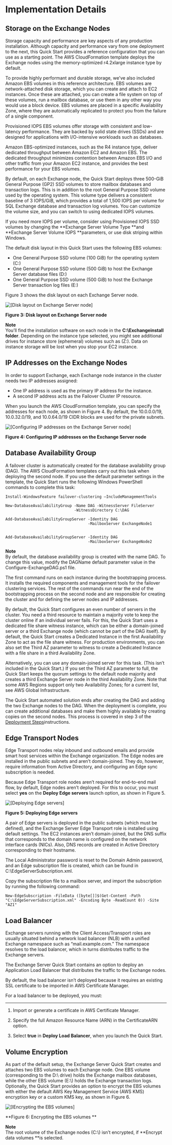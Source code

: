 # Implementation Details<a name="design-ha"></a>

## Storage on the Exchange Nodes<a name="regions"></a>

Storage capacity and performance are key aspects of any production installation\. Although capacity and performance vary from one deployment to the next, this Quick Start provides a reference configuration that you can use as a starting point\. The AWS CloudFormation template deploys the Exchange nodes using the memory\-optimized r4\.2xlarge instance type by default\.

To provide highly performant and durable storage, we’ve also included Amazon EBS volumes in this reference architecture\. EBS volumes are network\-attached disk storage, which you can create and attach to EC2 instances\. Once these are attached, you can create a file system on top of these volumes, run a mailbox database, or use them in any other way you would use a block device\. EBS volumes are placed in a specific Availability Zone, where they are automatically replicated to protect you from the failure of a single component\.

Provisioned IOPS EBS volumes offer storage with consistent and low\-latency performance\. They are backed by solid state drives \(SSDs\) and are designed for applications with I/O\-intensive workloads such as databases\.

Amazon EBS\-optimized instances, such as the R4 instance type, deliver dedicated throughput between Amazon EC2 and Amazon EBS\. The dedicated throughput minimizes contention between Amazon EBS I/O and other traffic from your Amazon EC2 instance, and provides the best performance for your EBS volumes\. 

By default, on each Exchange node, the Quick Start deploys three 500\-GiB General Purpose \(GP2\) SSD volumes to store mailbox databases and transaction logs\. This is in addition to the root General Purpose SSD volume used by the operating system\. This volume type delivers a consistent baseline of 3 IOPS/GiB, which provides a total of 1,500 IOPS per volume for SQL Exchange database and transaction log volumes\. You can customize the volume size, and you can switch to using dedicated IOPS volumes\. 

If you need more IOPS per volume, consider using Provisioned IOPS SSD volumes by changing the **Exchange Server Volume Type **and **Exchange Server Volume IOPS **parameters, or use disk striping within Windows\.

The default disk layout in this Quick Start uses the following EBS volumes: 
+ One General Purpose SSD volume \(100 GiB\) for the operating system \(C:\)
+ One General Purpose SSD volume \(500 GiB\) to host the Exchange Server database files \(D:\) 
+ One General Purpose SSD volume \(500 GiB\) to host the Exchange Server transaction log files \(E:\)

Figure 3 shows the disk layout on each Exchange Server node\. 

![\[Disk layout on Exchange Server node\]](http://docs.aws.amazon.com/quickstart/latest/exchange/images/disk-layout.png)

**Figure 3: Disk layout on Exchange Server node**

**Note**  
 You’ll find the installation software on each node in the **C:\\Exchangeinstall folder**\. Depending on the instance type selected, you might see additional drives for instance store \(ephemeral\) volumes such as \(Z:\)\. Data on instance storage will be lost when you stop your EC2 instance\. 

## IP Addresses on the Exchange Nodes<a name="ad-ds"></a>

In order to support Exchange, each Exchange node instance in the cluster needs two IP addresses assigned:
+ One IP address is used as the primary IP address for the instance\.
+ A second IP address acts as the Failover Cluster IP resource\.

When you launch the AWS CloudFormation template, you can specify the addresses for each node, as shown in Figure 4\. By default, the 10\.0\.0\.0/19, 10\.0\.32\.0/19, and 10\.0\.64\.0/19 CIDR blocks are used for the private subnets\.

![\[Configuring IP addresses on the Exchange Server node\]](http://docs.aws.amazon.com/quickstart/latest/exchange/images/configuring-ip-addresses.png)

**Figure 4: Configuring IP addresses on the Exchange Server node**

## Database Availability Group<a name="database-availability-group"></a>

A failover cluster is automatically created for the database availability group \(DAG\)\. The AWS CloudFormation templates carry out this task when deploying the second node\. If you use the default parameter settings in the template, the Quick Start runs the following Windows PowerShell commands to complete this task:

```
Install-WindowsFeature failover-clustering –IncludeManagementTools

New-DatabaseAvailabilityGroup -Name DAG -WitnessServer FileServer 
                              -WitnessDirectory C:\DAG

Add-DatabaseAvailabilityGroupServer -Identity DAG 
                                    -MailboxServer ExchangeNode1


Add-DatabaseAvailabilityGroupServer -Identity DAG 
                                    -MailboxServer ExchangeNode2
```

**Note**  
By default, the database availability group is created with the name DAG\. To change this value, modify the DAGName default parameter value in the Configure\-ExchangeDAG\.ps1 file\. 

The first command runs on each instance during the bootstrapping process\. It installs the required components and management tools for the failover clustering services\. The rest of the commands run near the end of the bootstrapping process on the second node and are responsible for creating the cluster and for defining the server nodes and IP addresses\. 

By default, the Quick Start configures an even number of servers in the cluster\. You need a third resource to maintain a majority vote to keep the cluster online if an individual server fails\. For this, the Quick Start uses a dedicated file share witness instance, which can be either a domain\-joined server or a third Exchange node \(which cannot be part of the DAG itself\)\. By default, the Quick Start creates a Dedicated Instance in the first Availability Zone to act as the file share witness\. For production environments, you can also set the Third AZ parameter to witness to create a Dedicated Instance with a file share in a third Availability Zone\. 

Alternatively, you can use any domain\-joined server for this task\. \(This isn’t included in the Quick Start\.\) If you set the Third AZ parameter to full, the Quick Start keeps the quorum settings to the default node majority and creates a third Exchange Server node in the third Availability Zone\. Note that some AWS Regions support only two Availability Zones; for a current list, see AWS Global Infrastructure\. 

The Quick Start automated solution ends after creating the DAG and adding the two Exchange nodes to the DAG\. When the deployment is complete, you can create additional databases and make them highly available by creating copies on the second nodes\. This process is covered in step 3 of the [Deployment Steps](deployment.md)instructions\. 

## Edge Transport Nodes<a name="edge-transport-nodes"></a>

Edge Transport nodes relay inbound and outbound emails and provide smart host services within the Exchange organization\. The Edge nodes are installed in the public subnets and aren’t domain\-joined\. They do, however, require information from Active Directory, and configuring an Edge sync subscription is needed\.

Because Edge Transport role nodes aren’t required for end\-to\-end mail flow, by default, Edge nodes aren’t deployed\. For this to occur, you must select **yes** on the **Deploy Edge servers** launch option, as shown in Figure 5\. 

![\[Deploying Edge servers\]](http://docs.aws.amazon.com/quickstart/latest/exchange/images/edge-servers.png)

**Figure 5: Deploying Edge servers**

A pair of Edge servers is deployed in the public subnets \(which must be defined\), and the Exchange Server Edge Transport role is installed using default settings\. The EC2 instances aren’t domain\-joined, but the DNS suffix that corresponds to the domain name is configured on the network interface cards \(NICs\)\. Also, DNS records are created in Active Directory corresponding to their hostname\. 

The Local Administrator password is reset to the Domain Admin password, and an Edge subscription file is created, which can be found in C:\\EdgeServerSubscription\.xml\. 

Copy the subscription file to a mailbox server, and import the subscription by running the following command: 

```
New-EdgeSubscription -FileData ([byte[]]$(Get-Content -Path "C:\EdgeServerSubscription.xml" -Encoding Byte -ReadCount 0)) -Site "AZ1"
```

## Load Balancer<a name="load-balancer"></a>

Exchange servers running with the Client Access/Transport roles are usually situated behind a network load balancer \(NLB\) with a unified Exchange namespace such as “mail\.example\.com\.” The namespace resolves to the load balancer, which in turns distributes traffic to the Exchange servers\. 

The Exchange Server Quick Start contains an option to deploy an Application Load Balancer that distributes the traffic to the Exchange nodes\.

By default, the load balancer isn’t deployed because it requires an existing SSL certificate to be imported in AWS Certificate Manager\. 

For a load balancer to be deployed, you must:

****

1. Import or generate a certificate in AWS Certificate Manager\. 

1. Specify the full Amazon Resource Name \(ARN\) in the CertificateARN option\.

1. Select **true** in **Deploy Load Balancer**, when you launch the Quick Start\. 

## Volume Encryption<a name="volume-encryption"></a>

As part of the default setup, the Exchange Server Quick Start creates and attaches two EBS volumes to each Exchange node\. One EBS volume \(corresponding to the D:\\ drive\) holds the Exchange mailbox databases, while the other EBS volume \(E:\\\) holds the Exchange transaction logs\. Optionally, the Quick Start provides an option to encrypt the EBS volumes with either the default AWS Key Management Service \(AWS KMS\) encryption key or a custom KMS key, as shown in Figure 6\. 

![\[IEncrypting the EBS volumes\]](http://docs.aws.amazon.com/quickstart/latest/exchange/images/encrypting-ebs-volumes.png)

**Figure 6: Encrypting the EBS volumes **

**Note**  
The root volume of the Exchange nodes \(C:\\\) isn’t encrypted, if **Encrypt data volumes **is selected\.